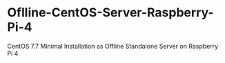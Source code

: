 # Oflline-CentOS-Server-Raspberry-Pi-4
CentOS 7.7 Minimal Installation as Offline Standalone Server on Raspberry Pi 4

